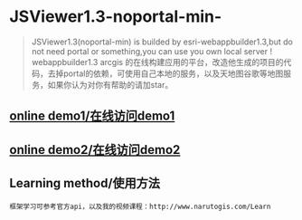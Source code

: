 # JSViewer1.3-noportal-min-

> JSViewer1.3(noportal-min) is builded by esri-webappbuilder1.3,but do not need portal or something,you can use you own local server !
> webappbuilder1.3 arcgis 的在线构建应用的平台，改造他生成的项目的代码，去掉portal的依赖，可使用自己本地的服务，以及天地图谷歌等地图服务，如果你认为对你有帮助的请加star。



## [online demo1/在线访问demo1](http://narutogis.com/apps/JSViewer1.3/)

## [online demo2/在线访问demo2](http://narutogis.com/apps/JSViewer1.3/?config=config_light.json)

## Learning method/使用方法

	框架学习可参考官方api，以及我的视频课程：http://www.narutogis.com/Learn

